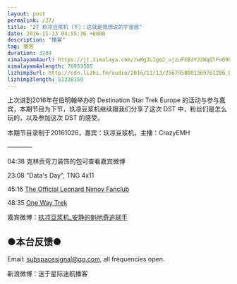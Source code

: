 ```yaml
---
layout: post
permalink: /27/
title: "27 玖凉豆浆机（下）：这就是我想说的宇宙感"
date: 2016-11-13 04:55:36 +0800
description: "播客"
tag: 播客 
duration: 3204
ximalayam4aurl: https://jt.ximalaya.com//wKgJL1goJ_ujzuFCBJY22WqQlFo698.mp3.m4a?channel=rss&amp;album_id=3135361&amp;track_id=25026053&amp;uid=6418191&amp;jt=https://audio.xmcdn.com/group23/M03/3C/A1/wKgJL1goJ_ujzuFCBJY22WqQlFo698.mp3
ximalayam4alength: 76953305
lizhimp3url: http://cdn.lizhi.fm/audio/2016/11/13/2567958801369761286_hd.mp3
lizhimp3length: 51328159
---   
```


上次讲到2016年在伯明翰举办的 Destination Star Trek Europe 的活动与参与嘉宾，本期节目为下节，玖凉豆浆机继续跟我们分享了这次 DST 中，粉丝们是怎么玩的，以及参加这次 DST 的感受。

本期节目录制于20161026，嘉宾：玖凉豆浆机，主播：CrazyEMH

————

04:38 克林贡弯刀装饰的包可查看嘉宾微博

23:08 &quot;Data&#39;s Day&quot;, TNG 4x11

45:16 [The Official Leonard Nimoy Fanclub](http://www.theofficialleonardnimoyfanclub.com/)


48:35 [One Way Trek](https://www.facebook.com/OneWayTrekTeam/)


嘉宾微博：[玖凉豆浆机_安静的魁地奇追球手](http://weibo.com/lunaliang1029)

## ●本台反馈●

Email: [subspacesignal@qq.com](mailto:subspacesignal@qq.com), all frequencies open.

新浪微博：迷于星际迷航播客
